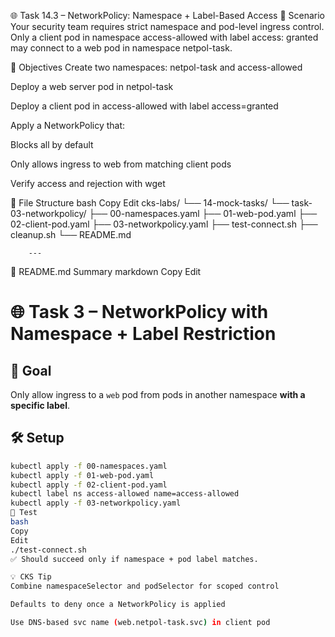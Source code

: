 🌐 Task 14.3 – NetworkPolicy: Namespace + Label-Based Access
📘 Scenario
Your security team requires strict namespace and pod-level ingress control. Only a client pod in namespace access-allowed with label access: granted may connect to a web pod in namespace netpol-task.

🎯 Objectives
Create two namespaces: netpol-task and access-allowed

Deploy a web server pod in netpol-task

Deploy a client pod in access-allowed with label access=granted

Apply a NetworkPolicy that:

Blocks all by default

Only allows ingress to web from matching client pods

Verify access and rejection with wget

📁 File Structure
bash
Copy
Edit
cks-labs/
└── 14-mock-tasks/
    └── task-03-networkpolicy/
        ├── 00-namespaces.yaml
        ├── 01-web-pod.yaml
        ├── 02-client-pod.yaml
        ├── 03-networkpolicy.yaml
        ├── test-connect.sh
        ├── cleanup.sh
        └── README.md

        ---

  📘 README.md Summary
markdown
Copy
Edit
# 🌐 Task 3 – NetworkPolicy with Namespace + Label Restriction

## 🎯 Goal
Only allow ingress to a `web` pod from pods in another namespace **with a specific label**.

## 🛠 Setup
```bash
kubectl apply -f 00-namespaces.yaml
kubectl apply -f 01-web-pod.yaml
kubectl apply -f 02-client-pod.yaml
kubectl label ns access-allowed name=access-allowed
kubectl apply -f 03-networkpolicy.yaml
🧪 Test
bash
Copy
Edit
./test-connect.sh
✅ Should succeed only if namespace + pod label matches.

💡 CKS Tip
Combine namespaceSelector and podSelector for scoped control

Defaults to deny once a NetworkPolicy is applied

Use DNS-based svc name (web.netpol-task.svc) in client pod      